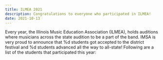```yaml
---
title: ILMEA 2021
description: Congratulations to everyone who participated in ILMEA!
date: 2021-10-13
---
```


Every year, the Illinois Music Education Association (ILMEA), holds auditions where musicians across the state audition
to be a part of the band. IMSA is very proud to announce that %d students got accepted to the district festival
and %d students advanced all the way to all-state! Following are a list of the students that participated this year:
